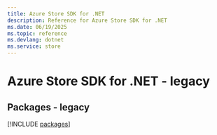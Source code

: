 ```yaml
---
title: Azure Store SDK for .NET
description: Reference for Azure Store SDK for .NET
ms.date: 06/19/2025
ms.topic: reference
ms.devlang: dotnet
ms.service: store
---
```

# Azure Store SDK for .NET - legacy
## Packages - legacy
[!INCLUDE [packages](store-index.md)]